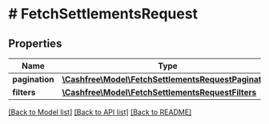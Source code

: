 # # FetchSettlementsRequest

## Properties

Name | Type | Description | Notes
------------ | ------------- | ------------- | -------------
**pagination** | [**\Cashfree\Model\FetchSettlementsRequestPagination**](FetchSettlementsRequestPagination.md) |  |
**filters** | [**\Cashfree\Model\FetchSettlementsRequestFilters**](FetchSettlementsRequestFilters.md) |  |

[[Back to Model list]](../../README.md#models) [[Back to API list]](../../README.md#endpoints) [[Back to README]](../../README.md)

